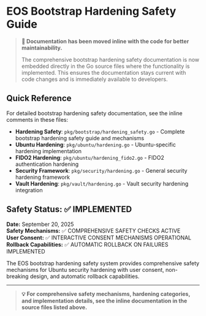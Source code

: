 # EOS Bootstrap Hardening Safety Guide

> **📝 Documentation has been moved inline with the code for better maintainability.**
> 
> The comprehensive bootstrap hardening safety documentation is now embedded directly in the Go source files where the functionality is implemented. This ensures the documentation stays current with code changes and is immediately available to developers.

## Quick Reference

For detailed bootstrap hardening safety documentation, see the inline comments in these files:

- **Hardening Safety**: `pkg/bootstrap/hardening_safety.go` - Complete bootstrap hardening safety guide and mechanisms
- **Ubuntu Hardening**: `pkg/ubuntu/hardening.go` - Ubuntu-specific hardening implementation
- **FIDO2 Hardening**: `pkg/ubuntu/hardening_fido2.go` - FIDO2 authentication hardening
- **Security Framework**: `pkg/security/hardening.go` - General security hardening framework
- **Vault Hardening**: `pkg/vault/hardening.go` - Vault security hardening integration

## Safety Status: ✅ IMPLEMENTED

**Date:** September 20, 2025  
**Safety Mechanisms:** ✅ COMPREHENSIVE SAFETY CHECKS ACTIVE  
**User Consent:** ✅ INTERACTIVE CONSENT MECHANISMS OPERATIONAL  
**Rollback Capabilities:** ✅ AUTOMATIC ROLLBACK ON FAILURES IMPLEMENTED

The EOS bootstrap hardening safety system provides comprehensive safety mechanisms for Ubuntu security hardening with user consent, non-breaking design, and automatic rollback capabilities.

---

> **💡 For comprehensive safety mechanisms, hardening categories, and implementation details, see the inline documentation in the source files listed above.**
